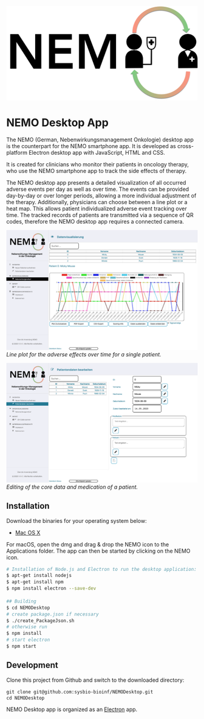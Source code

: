 ![NEMO Logo](assets/img/ZIVlogo2Coltransparent.png)

# NEMO Desktop App

The NEMO (German, Nebenwirkungsmanagement Onkologie) desktop app is the counterpart for the NEMO smartphone app. It is developed as cross-platform Electron desktop app with JavaScript, HTML and CSS.

It is created for clinicians who monitor their patients in oncology therapy, who use the NEMO smartphone app to track the side effects of therapy.

The NEMO desktop app presents a detailed visualization of all occurred adverse events per day as well as over time. The events can be provided day-by-day or over longer periods, allowing a more individual adjustment of the therapy. Additionally, physicians can choose between a line plot or a heat map. This allows patient individualized adverse event tracking over time. 
The tracked records of patients are transmitted via a sequence of QR codes, therefore the NEMO desktop app requires a connected camera.

![Data Visualization](screenshots/visualisation.png)
*Line plot for the adverse effects over time for a single patient.*

![Edit Patient](screenshots/editpatient.png)
*Editing of the core data and medication of a patient.*


## Installation

Download the binaries for your operating system below:
* [Mac OS X](https://github.com/sysbio-bioinf/NEMODesktop/binaries/NEMO.dmg)

For macOS, open the dmg and drag & drop the NEMO icon to the Applications folder. The app can then be started by clicking on the NEMO icon.

```bash
# Installation of Node.js and Electron to run the desktop application:
$ apt-get install nodejs
$ apt-get install npm
$ npm install electron --save-dev

## Building
$ cd NEMODesktop
# create package.json if necessary
$ ./create_PackageJson.sh 
# otherwise run
$ npm install
# start electron
$ npm start
```


## Development

Clone this project from Github and switch to the downloaded directory:
```halb 
git clone git@github.com:sysbio-bioinf/NEMODesktop.git
cd NEMODesktop
```

NEMO Desktop app is organized as an [Electron](https://www.electronjs.org/) app.
